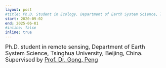 ```yaml
---
layout: post
#title: Ph.D. Student in Ecology, Department of Earth System Science, Tsinghua University, Beijing, China. Supervised by Prof. Peng Gong.
start: 2020-09-02
end: 2025-06-01
#inline: false
inline: true
---
```

<font size=4>Ph.D. student in remote sensing, Department of Earth System Science, Tsinghua University, Beijing, China.<br> Supervised by <a href="https://scholar.google.com/citations?user=x-G741IAAAAJ&hl=en">Prof. Dr. Gong, Peng</a></font>